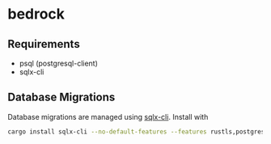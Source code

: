 # bedrock

## Requirements

* psql (postgresql-client)
* sqlx-cli

## Database Migrations

Database migrations are managed using [sqlx-cli](https://github.com/launchbadge/sqlx/tree/master/sqlx-cli). Install with

```bash
cargo install sqlx-cli --no-default-features --features rustls,postgres
```
